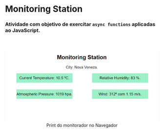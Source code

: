 #  Monitoring Station

### Atividade com objetivo de exercitar  `async functions` aplicadas ao JavaScript.
<br>
<p align="center">
  <img src="./images/monitoring.png" alt="print do PinSimLab"/><br>
  Print do monitorador no Navegador
</p>
